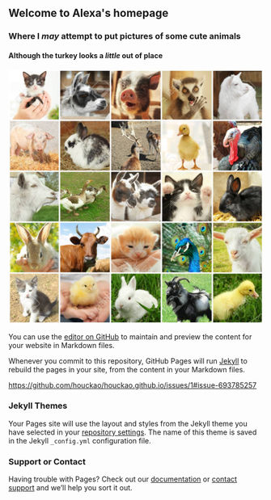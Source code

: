 ## Welcome to  Alexa's homepage 
### Where I _may_ attempt to put pictures of some **cute animals**
#### Although the turkey looks a _little_ out of place

![Cute Animals](animalcollage.jpg)


You can use the [editor on GitHub](https://github.com/houckao/houckao.github.io/edit/master/index.md) to maintain and preview the content for your website in Markdown files.

Whenever you commit to this repository, GitHub Pages will run [Jekyll](https://jekyllrb.com/) to rebuild the pages in your site, from the content in your Markdown files.

https://github.com/houckao/houckao.github.io/issues/1#issue-693785257


### Jekyll Themes

Your Pages site will use the layout and styles from the Jekyll theme you have selected in your [repository settings](https://github.com/houckao/houckao.github.io/settings). The name of this theme is saved in the Jekyll `_config.yml` configuration file.

### Support or Contact

Having trouble with Pages? Check out our [documentation](https://docs.github.com/categories/github-pages-basics/) or [contact support](https://github.com/contact) and we’ll help you sort it out.
